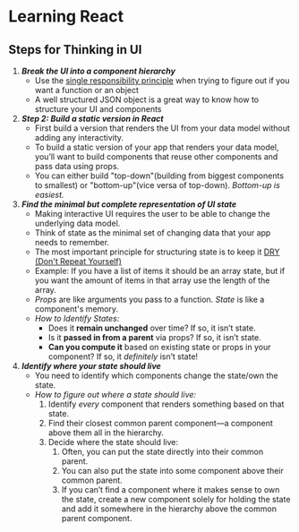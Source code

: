 
# Learning React
## Steps for Thinking in UI
1. ***Break the UI into a component hierarchy***
	- Use the [single responsibility principle](https://en.wikipedia.org/wiki/Single-responsibility_principle) when trying to figure out if you want a function or an object
	- A well structured JSON object is a great way to know how to structure your UI and components
2. ***Step 2: Build a static version in React***
	- First build a version that renders the UI from your data model without adding any interactivity.
	- To build a static version of your app that renders your data model, you’ll want to build components that reuse other components and pass data using props.
	- You can either build "top-down"(building from biggest components to smallest) or "bottom-up"(vice versa of top-down). *Bottom-up is easiest.*
3. ***Find the minimal but complete representation of UI state***
	- Making interactive UI requires the user to be able to change the underlying data model.
	- Think of state as the minimal set of changing data that your app needs to remember.
	- The most important principle for structuring state is to keep it [DRY (Don't Repeat Yourself)](https://en.wikipedia.org/wiki/Don%27t_repeat_yourself)
	- Example: If you have a list of items it should be an array state, but if you want the amount of items in that array use the length of the array.
	- *Props* are like arguments you pass to a function. *State* is like a component's memory.
	- *How to Identify States:*
		- Does it **remain unchanged** over time? If so, it isn’t state.
		-  Is it **passed in from a parent** via props? If so, it isn’t state.
		-  **Can you compute it** based on existing state or props in your component? If so, it _definitely_ isn’t state!
4. ***Identify where your state should live***
	- You need to identify which components change the state/own the state.
	- *How to figure out where a state should live:*
		1. Identify _every_ component that renders something based on that state.
		2. Find their closest common parent component—a component above them all in the hierarchy.
		3. Decide where the state should live:
			1. Often, you can put the state directly into their common parent.
			2. You can also put the state into some component above their common parent.
			3. If you can’t find a component where it makes sense to own the state, create a new component solely for holding the state and add it somewhere in the hierarchy above the common parent component.
<!--stackedit_data:
eyJoaXN0b3J5IjpbLTI2NDY3ODEwMywtMTQ1MDYzMDY2N119
-->